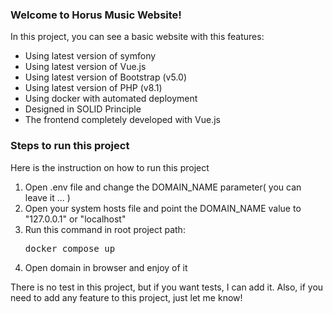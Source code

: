 <h3>Welcome to Horus Music Website!</h3>

<p>In this project, you can see a basic website with this features:</p>
<ul>
<li>Using latest version of symfony</li>
<li>Using latest version of Vue.js</li>
<li>Using latest version of Bootstrap (v5.0)</li>
<li>Using latest version of PHP (v8.1)</li>
<li>Using docker with automated deployment</li>
<li>Designed in SOLID Principle</li>
<li>The frontend completely developed with Vue.js</li>
</uL>

<h3>Steps to run this project</h3>
<p>Here is the instruction on how to run this project</p>
<ol>
<li>Open .env file and change the DOMAIN_NAME parameter( you can leave it ... )</li>
<li>Open your system hosts file and point the DOMAIN_NAME value to "127.0.0.1" or "localhost"</li>
<li>Run this command in root project path: <pre>docker compose up</pre></li>
<li>Open domain in browser and enjoy of it</li>
</ol>



There is no test in this project, but if you want tests, I can add it. Also, if you need to add any feature to this project, just let me know!